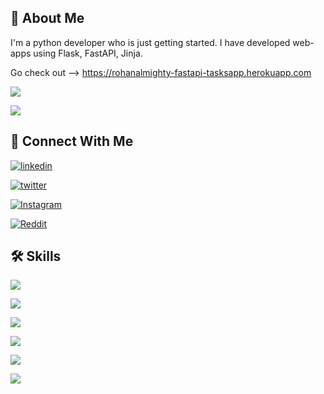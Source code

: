 
## 🚀 About Me
I'm a python developer who is just getting started.
I have developed web-apps using Flask, FastAPI, Jinja.

Go check out --> https://rohanalmighty-fastapi-tasksapp.herokuapp.com


![](https://github-readme-stats.vercel.app/api/top-langs/?username=RohanAlmighty)

![](https://github-profile-summary-cards.vercel.app/api/cards/profile-details?username=RohanAlmighty&theme=vue)

## 🔗 Connect With Me

[![linkedin](https://img.shields.io/badge/linkedin-0A66C2?style=for-the-badge&logo=linkedin&logoColor=white)](https://www.linkedin.com/in/rohanalmighty/)

[![twitter](https://img.shields.io/badge/twitter-1DA1F2?style=for-the-badge&logo=twitter&logoColor=white)](https://twitter.com/Rohan_Almighty)

[![Instagram](https://img.shields.io/badge/Instagram-E4405F?style=for-the-badge&logo=instagram&logoColor=white)](https://twitter.com/Rohan_Almighty)

[![Reddit](https://img.shields.io/badge/Reddit-FF4500?style=for-the-badge&logo=reddit&logoColor=white)](https://www.reddit.com/user/RohanAlmighty)


## 🛠 Skills

![](https://img.shields.io/badge/Python-FFD43B?style=for-the-badge&logo=python&logoColor=blue) 

![](https://img.shields.io/badge/Flask-000000?style=for-the-badge&logo=flask&logoColor=white)

![](https://img.shields.io/badge/fastapi-109989?style=for-the-badge&logo=FASTAPI&logoColor=white)

![](https://img.shields.io/badge/HTML5-E34F26?style=for-the-badge&logo=html5&logoColor=white)

![](https://img.shields.io/badge/PostgreSQL-316192?style=for-the-badge&logo=postgresql&logoColor=white)

![](https://img.shields.io/badge/Heroku-430098?style=for-the-badge&logo=heroku&logoColor=white)
